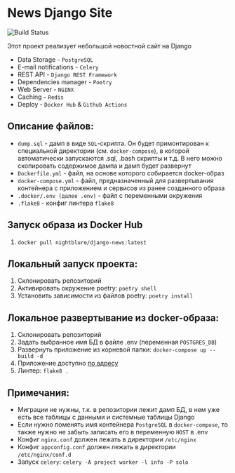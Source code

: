 # News Django Site

![Build Status](https://github.com/nightblure/django-site-docker/actions/workflows/main.yml/badge.svg?branch=main)

Этот проект реализует небольшой новостной сайт на Django
* Data Storage - ```PostgreSQL```
* E-mail notifications - ```Celery```
* REST API - ```Django REST Framework```
* Dependencies manager - ```Poetry```
* Web Server - ```NGINX```
* Caching - ```Redis```
* Deploy - ```Docker Hub``` & ```Github Actions```

## Описание файлов:
  - ```dump.sql``` - дамп в виде ```SQL```-скрипта. Он будет примонтирован к специальной директории (см. ```docker-compose```), в которой автоматически запускаются .sql, .bash скрипты и т.д. В него можно скопировать содержимое дампа и дамп будет развернут
  - ```Dockerfile.yml``` - файл, на основе которого собирается docker-образ
  - ```docker-compose.yml``` - файл, предназначенный для развертывания контейнера с приложением и сервисов из ранее созданного образа
  - ```.docker/.env (далее .env)``` - файл с переменными окружения
  - ```.flake8``` - конфиг линтера ```flake8```

## Запуск образа из Docker Hub
  1. ```docker pull nightblure/django-news:latest``` 

## Локальный запуск проекта:
  1. Склонировать репозиторий
  2. Активировать окружение poetry: ```poetry shell```
  3. Установить зависимости из файлов poetry: ```poetry install```

## Локальное развертывание из docker-образа:
  1. Склонировать репозиторий
  2. Задать выбранное имя БД в файле .env (переменная ```POSTGRES_DB```)
  3. Развернуть приложение из корневой папки: ```docker-compose up --build -d```
  4. Приложение доступно [по адресу](http://localhost:8000/)
  5. Линтер: ```flake8 .```

## Примечания:
  * Миграции не нужны, т.к. в репозитории лежит дамп БД, в нем уже есть все таблицы с данными и системные таблицы Django
  * Если нужно поменять имя контейнера ```PostgreSQL``` в ```docker-compose```, то также нужно не забыть записать его в переменную ```HOST``` в .env
  * Конфиг ```nginx.conf``` должен лежать в директории ```/etc/nginx```
  * Конфиг ```appconfig.conf``` должен лежать в директории ```/etc/nginx/conf.d```
  * Запуск ```celery```: ```celery -A project worker -l info -P solo```

